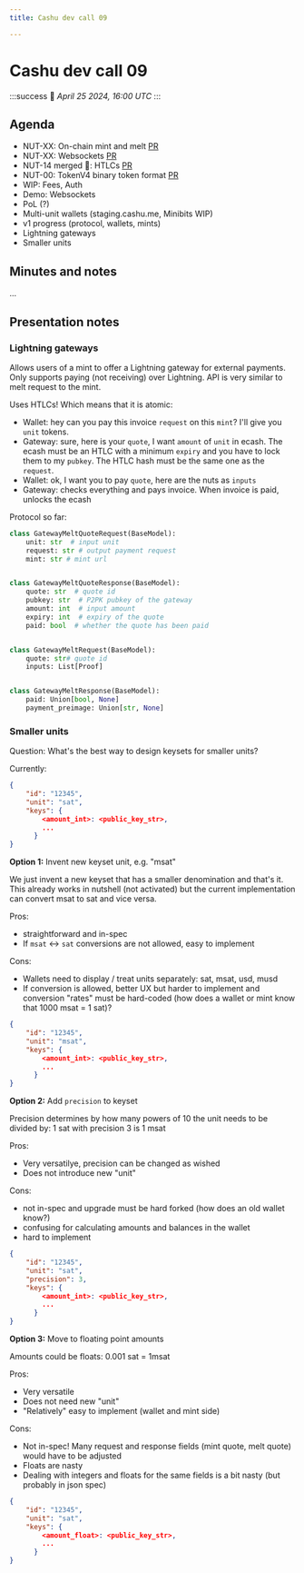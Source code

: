 ```yaml
---
title: Cashu dev call 09

---
```


# Cashu dev call 09
:::success
:calendar: _April 25 2024, 16:00 UTC_
:::

## Agenda
- NUT-XX: On-chain mint and melt [PR](https://github.com/cashubtc/nuts/pull/107)
- NUT-XX: Websockets [PR](https://github.com/cashubtc/nuts/pull/98)
- NUT-14 merged 🎉: HTLCs [PR](https://github.com/cashubtc/nuts/pull/104)
- NUT-00: TokenV4 binary token format [PR](https://github.com/cashubtc/nuts/pull/109)
- WIP: Fees, Auth
- Demo: Websockets
- PoL (?)
- Multi-unit wallets (staging.cashu.me, Minibits WIP)
- v1 progress (protocol, wallets, mints)
- Lightning gateways
- Smaller units

## Minutes and notes
...

## Presentation notes

### Lightning gateways

Allows users of a mint to offer a Lightning gateway for external payments. Only supports paying (not receiving) over Lightning. API is very similar to melt request to the mint. 

Uses HTLCs! Which means that it is atomic:

- Wallet: hey can you pay this invoice `request` on this `mint`? I'll give you `unit` tokens.
- Gateway: sure, here is your `quote`, I want `amount` of `unit` in ecash. The ecash must be an HTLC with a minimum `expiry` and you have to lock them to my `pubkey`. The HTLC hash must be the same one as the `request`.
- Wallet: ok, I want you to pay `quote`, here are the nuts as `inputs`
- Gateway: checks everything and pays invoice. When invoice is paid, unlocks the ecash

Protocol so far:

```python
class GatewayMeltQuoteRequest(BaseModel):
    unit: str  # input unit
    request: str # output payment request
    mint: str # mint url


class GatewayMeltQuoteResponse(BaseModel):
    quote: str  # quote id
    pubkey: str  # P2PK pubkey of the gateway
    amount: int  # input amount
    expiry: int  # expiry of the quote
    paid: bool  # whether the quote has been paid


class GatewayMeltRequest(BaseModel):
    quote: str# quote id
    inputs: List[Proof]


class GatewayMeltResponse(BaseModel):
    paid: Union[bool, None]
    payment_preimage: Union[str, None]

```

### Smaller units
Question: What's the best way to design keysets for smaller units?

Currently:
```json
{
    "id": "12345",
    "unit": "sat",
    "keys": {
        <amount_int>: <public_key_str>,
        ...
      }
}
```

**Option 1:** Invent new keyset unit, e.g. "msat"

We just invent a new keyset that has a smaller denomination and that's it. This already works in nutshell (not activated) but the current implementation can convert msat to sat and vice versa.

Pros: 
- straightforward and in-spec
- If `msat` <-> `sat` conversions are not allowed, easy to implement

Cons:
- Wallets need to display / treat units separately: sat, msat, usd, musd
- If conversion is allowed, better UX but harder to implement and conversion "rates" must be hard-coded (how does a wallet or mint know that 1000 msat = 1 sat)?

```json
{
    "id": "12345",
    "unit": "msat",
    "keys": {
        <amount_int>: <public_key_str>,
        ...
      }
}
```

**Option 2:** Add `precision` to keyset

Precision determines by how many powers of 10 the unit needs to be divided by: 1 sat with precision 3 is 1 msat

Pros: 
- Very versatilye, precision can be changed as wished
- Does not introduce new "unit"

Cons:

- not in-spec and upgrade must be hard forked (how does an old wallet know?)
- confusing for calculating amounts and balances in the wallet
- hard to implement

```json
{
    "id": "12345",
    "unit": "sat",
    "precision": 3,
    "keys": {
        <amount_int>: <public_key_str>,
        ...
      }
}
```

**Option 3:** Move to floating point amounts

Amounts could be floats: 0.001 sat = 1msat

Pros: 
- Very versatile
- Does not need new "unit"
- "Relatively" easy to implement (wallet and mint side)

Cons:

- Not in-spec! Many request and response fields (mint quote, melt quote) would have to be adjusted
- Floats are nasty
- Dealing with integers and floats for the same fields is a bit nasty (but probably in json spec)

```json
{
    "id": "12345",
    "unit": "sat",
    "keys": {
        <amount_float>: <public_key_str>,
        ...
      }
}
```
